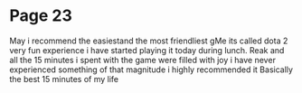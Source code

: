 # Page 23

May i recommend the easiestand the most friendliest gMe its called dota 2 very fun experience i have started playing it today during lunch. Reak and all the 15 minutes i spent with the game were filled with joy i have never experienced something of that magnitude i highly recommended it Basically the best 15 minutes of my life

